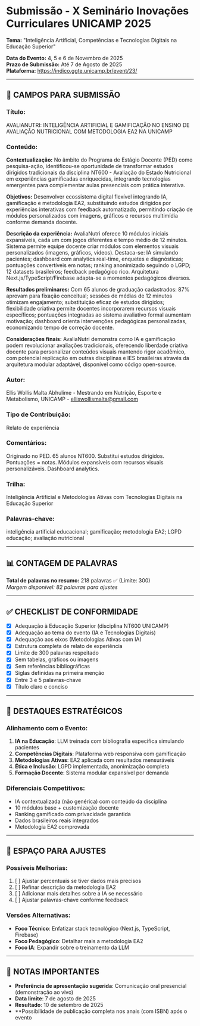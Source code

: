 # Submissão - X Seminário Inovações Curriculares UNICAMP 2025

**Tema:** "Inteligência Artificial, Competências e Tecnologias Digitais na Educação Superior"

**Data do Evento:** 4, 5 e 6 de Novembro de 2025  
**Prazo de Submissão:** Até 7 de Agosto de 2025  
**Plataforma:** https://indico.ggte.unicamp.br/event/23/

---

## 📝 CAMPOS PARA SUBMISSÃO

### **Título:**
AVALIANUTRI: INTELIGÊNCIA ARTIFICIAL E GAMIFICAÇÃO NO ENSINO DE AVALIAÇÃO NUTRICIONAL COM METODOLOGIA EA2 NA UNICAMP

### **Conteúdo:**
**Contextualização:** No âmbito do Programa de Estágio Docente (PED) como pesquisa-ação, identificou-se oportunidade de transformar estudos dirigidos tradicionais da disciplina NT600 - Avaliação do Estado Nutricional em experiências gamificadas enriquecidas, integrando tecnologias emergentes para complementar aulas presenciais com prática interativa.

**Objetivos:** Desenvolver ecossistema digital flexível integrando IA, gamificação e metodologia EA2, substituindo estudos dirigidos por experiências interativas com feedback automatizado, permitindo criação de módulos personalizados com imagens, gráficos e recursos multimídia conforme demanda docente.

**Descrição da experiência:** AvaliaNutri oferece 10 módulos iniciais expansíveis, cada um com jogos diferentes e tempo médio de 12 minutos. Sistema permite equipe docente criar módulos com elementos visuais personalizados (imagens, gráficos, vídeos). Destaca-se: IA simulando pacientes; dashboard com analytics real-time, enquetes e diagnósticas; pontuações convertíveis em notas; ranking anonimizado seguindo o LGPD; 12 datasets brasileiros; feedback pedagógico rico. Arquitetura Next.js/TypeScript/Firebase adapta-se a momentos pedagógicos diversos.

**Resultados preliminares:** Com 65 alunos de graduação cadastrados: 87% aprovam para fixação conceitual; sessões de médias de 12 minutos otimizam engajamento; substituição eficaz de estudos dirigidos; flexibilidade criativa permite docentes incorporarem recursos visuais específicos; pontuações integradas ao sistema avaliativo formal aumentam motivação; dashboard orienta intervenções pedagógicas personalizadas, economizando tempo de correção docente.

**Considerações finais:** AvaliaNutri demonstra como IA e gamificação podem revolucionar avaliações tradicionais, oferecendo liberdade criativa docente para personalizar conteúdos visuais mantendo rigor acadêmico, com potencial replicação em outras disciplinas e IES brasileiras através da arquitetura modular adaptável, disponível como código open-source.

### **Autor:**
Ellis Wollis Malta Abhulime - Mestrando em Nutrição, Esporte e Metabolismo, UNICAMP - elliswollismalta@gmail.com

### **Tipo de Contribuição:**
Relato de experiência

### **Comentários:**
Originado no PED. 65 alunos NT600. Substitui estudos dirigidos. Pontuações = notas. Módulos expansíveis com recursos visuais personalizáveis. Dashboard analytics.

### **Trilha:**
Inteligência Artificial e Metodologias Ativas com Tecnologias Digitais na Educação Superior

### **Palavras-chave:**
inteligência artificial educacional; gamificação; metodologia EA2; LGPD educação; avaliação nutricional

---

## 📊 CONTAGEM DE PALAVRAS

**Total de palavras no resumo:** 218 palavras ✅ (Limite: 300)  
*Margem disponível: 82 palavras para ajustes*

---

## ✅ CHECKLIST DE CONFORMIDADE

- [x] Adequação à Educação Superior (disciplina NT600 UNICAMP)
- [x] Adequação ao tema do evento (IA e Tecnologias Digitais)
- [x] Adequação aos eixos (Metodologias Ativas com IA)
- [x] Estrutura completa de relato de experiência
- [x] Limite de 300 palavras respeitado
- [x] Sem tabelas, gráficos ou imagens
- [x] Sem referências bibliográficas
- [x] Siglas definidas na primeira menção
- [x] Entre 3 e 5 palavras-chave
- [x] Título claro e conciso

---

## 🎯 DESTAQUES ESTRATÉGICOS

### **Alinhamento com o Evento:**
1. **IA na Educação**: LLM treinada com bibliografia específica simulando pacientes
2. **Competências Digitais**: Plataforma web responsiva com gamificação
3. **Metodologias Ativas**: EA2 aplicada com resultados mensuráveis
4. **Ética e Inclusão**: LGPD implementada, anonimização completa
5. **Formação Docente**: Sistema modular expansível por demanda

### **Diferenciais Competitivos:**
- IA contextualizada (não genérica) com conteúdo da disciplina
- 10 módulos base + customização docente
- Ranking gamificado com privacidade garantida
- Dados brasileiros reais integrados
- Metodologia EA2 comprovada

---

## 📝 ESPAÇO PARA AJUSTES

### **Possíveis Melhorias:**
1. [ ] Ajustar percentuais se tiver dados mais precisos
2. [ ] Refinar descrição da metodologia EA2
3. [ ] Adicionar mais detalhes sobre a IA se necessário
4. [ ] Ajustar palavras-chave conforme feedback

### **Versões Alternativas:**
- **Foco Técnico**: Enfatizar stack tecnológico (Next.js, TypeScript, Firebase)
- **Foco Pedagógico**: Detalhar mais a metodologia EA2
- **Foco IA**: Expandir sobre o treinamento da LLM

---

## 📌 NOTAS IMPORTANTES

- **Preferência de apresentação sugerida**: Comunicação oral presencial (demonstração ao vivo)
- **Data limite**: 7 de agosto de 2025
- **Resultado**: 10 de setembro de 2025
- **Possibilidade de publicação completa nos anais (com ISBN) após o evento
